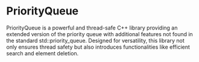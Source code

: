 # PriorityQueue
PriorityQueue is a powerful and thread-safe C++ library providing an extended version of the priority queue with additional features not found in the standard std::priority_queue. Designed for versatility, this library not only ensures thread safety but also introduces functionalities like efficient search and element deletion.
